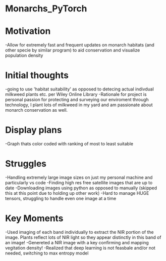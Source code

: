 # Monarchs_PyTorch

# Motivation
-Allow for extremely fast and frequent updates on monarch habitats (and other specie by similar program) to aid conservation and visualize population density

# Initial thoughts
-going to use 'habitat suitability' as opposed to detecing actual indivdual milkweed plants etc. per Wiley Online Library
-Rationale for project is personal passion for protecting and surveying our enviroment through technology, I plant lots of milkweed in my yard and am passionate about monarch conservation as well.

# Display plans
-Graph thats color coded with ranking of most to least suitable

# Struggles
-Handling extremely large image sizes on just my personal machine and particularly vs code
-Finding high res free satellite images that are up to date
-Downloading images using python as opposed to manually (skipped this at this point due to holding up other work)
-Hard to manage HUGE tensors, struggling to handle even one image at a time

# Key Moments
-Used imaging of each band individually to extract the NIR portion of the image. Plants reflect lots of NIR light so they appear distinctly in this band of an image!
-Genereted a NIR image with a key confirming and mapping vegitation density!
-Realized that deep learning is not feasbale and/or not needed, switching to max entropy model

